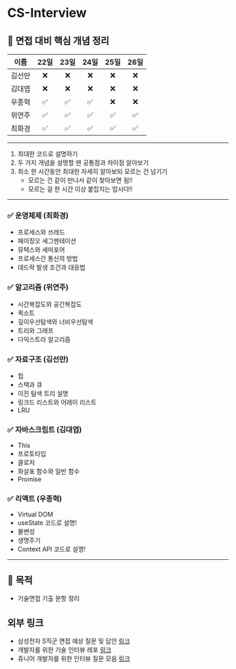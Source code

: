 # CS-Interview

## 📅 면접 대비 핵심 개념 정리

|  이름  | 22일 | 23일 | 24일 | 25일 | 26일 |
| :----: | :--: | :--: | :--: | :--: | :--: |
| 김선만 |  ❌  |  ❌  |  ❌  |  ❌  |  ❌  |
| 김대엽 |  ❌  |  ❌  |  ❌  |  ❌  |  ❌  |
| 우종혁 |  ✅  |  ✅  |  ✅  |  ❌  |  ❌  |
| 위연주 |  ✅  |  ✅  |  ✅  |  ✅  |  ✅  |
| 최화경 |  ✅  |  ✅  |  ✅  |  ✅  |  ✅  |

---

1. 최대한 코드로 설명하기
2. 두 가지 개념을 설명할 땐 공통점과 차이점 알아보기
3. 최소 한 시간동안 최대한 자세히 알아보되 모르는 건 넘기기
   - 모르는 건 같이 만나서 같이 찾아보면 됨!!
   - 모르는 걸 한 시간 이상 붙잡지는 맙시다!!

---

### ✅ 운영체제 (최화경)

- 프로세스와 쓰레드
- 페이징오 세그멘테이션
- 뮤텍스와 세마포어
- 프로세스간 통신의 방법
- 데드락 발생 조건과 대응법

### ✅ 알고리즘 (위연주)

- 시간복잡도와 공간복잡도
- 퀵소트
- 깊이우선탐색와 너비우선탐색
- 트리와 그래프
- 다익스트라 알고리즘

### ✅ 자료구조 (김선만)

- 힙
- 스택과 큐
- 이진 탐색 트리 설명
- 링크드 리스트와 어레이 리스트
- LRU

### ✅ 자바스크립트 (김대엽)

- This
- 프로토타입
- 클로저
- 화살표 함수와 일반 함수
- Promise

### ✅ 리액트 (우종혁)

- Virtual DOM
- useState 코드로 설명!
- 불변성
- 생명주기
- Context API 코드로 설명!

---

## 🎯 목적

- 기술면접 기출 문항 정리

## 외부 링크

- 삼성전자 S직군 면접 예상 질문 및 답안 [링크](https://docs.google.com/spreadsheets/d/1i4QF0gEpcOUulKqW9MX5hKvb0PnD0tFc/edit?usp=sharing&ouid=103817459875079993407&rtpof=true&sd=true)
- 개발자를 위한 기술 인터뷰 레포 [링크](https://github.com/gyoogle/tech-interview-for-developer)
- 쥬니어 개발자를 위한 인터뷰 질문 모음 [링크](https://github.com/JaeYeopHan/Interview_Question_for_Beginner)
